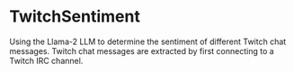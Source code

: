 # TwitchSentiment
Using the Llama-2 LLM to determine the sentiment of different Twitch chat messages. Twitch chat messages are extracted by first connecting to a Twitch IRC channel.
